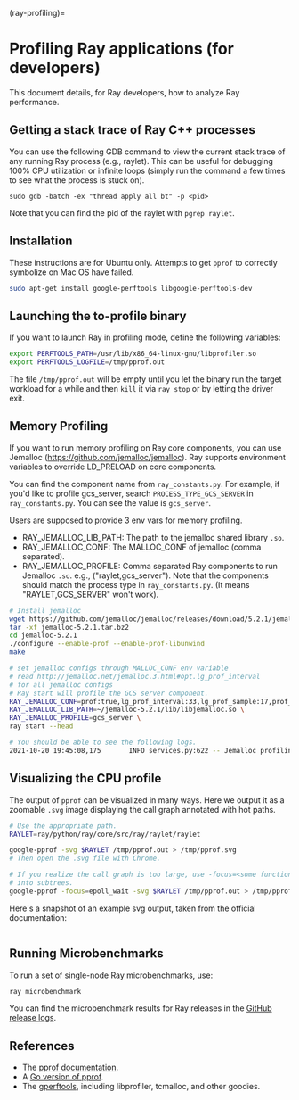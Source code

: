 (ray-profiling)=

# Profiling Ray applications (for developers)

This document details, for Ray developers, how to analyze Ray performance.

## Getting a stack trace of Ray C++ processes

You can use the following GDB command to view the current stack trace of any
running Ray process (e.g., raylet). This can be useful for debugging 100% CPU
utilization or infinite loops (simply run the command a few times to see what
the process is stuck on).

```shell
sudo gdb -batch -ex "thread apply all bt" -p <pid>
```

Note that you can find the pid of the raylet with `pgrep raylet`.

## Installation

These instructions are for Ubuntu only. Attempts to get `pprof` to correctly
symbolize on Mac OS have failed.

```bash
sudo apt-get install google-perftools libgoogle-perftools-dev
```

## Launching the to-profile binary

If you want to launch Ray in profiling mode, define the following variables:

```bash
export PERFTOOLS_PATH=/usr/lib/x86_64-linux-gnu/libprofiler.so
export PERFTOOLS_LOGFILE=/tmp/pprof.out
```

The file `/tmp/pprof.out` will be empty until you let the binary run the
target workload for a while and then `kill` it via `ray stop` or by
letting the driver exit.

## Memory Profiling

If you want to run memory profiling on Ray core components, you can use
Jemalloc (<https://github.com/jemalloc/jemalloc>).
Ray supports environment variables to override LD_PRELOAD on core components.

You can find the component name from `ray_constants.py`.
For example, if you'd like to profile gcs_server, search `PROCESS_TYPE_GCS_SERVER` in
`ray_constants.py`. You can see the value is `gcs_server`.

Users are supposed to provide 3 env vars for memory profiling.

- RAY_JEMALLOC_LIB_PATH: The path to the jemalloc shared library `.so`.
- RAY_JEMALLOC_CONF: The MALLOC_CONF of jemalloc (comma separated).
- RAY_JEMALLOC_PROFILE: Comma separated Ray components to run Jemalloc `.so`. e.g.,
  ("raylet,gcs_server"). Note that the components should match the process type in
  `ray_constants.py`. (It means "RAYLET,GCS_SERVER" won't work).

```bash
# Install jemalloc
wget https://github.com/jemalloc/jemalloc/releases/download/5.2.1/jemalloc-5.2.1.tar.bz2
tar -xf jemalloc-5.2.1.tar.bz2
cd jemalloc-5.2.1
./configure --enable-prof --enable-prof-libunwind
make

# set jemalloc configs through MALLOC_CONF env variable
# read http://jemalloc.net/jemalloc.3.html#opt.lg_prof_interval
# for all jemalloc configs
# Ray start will profile the GCS server component.
RAY_JEMALLOC_CONF=prof:true,lg_prof_interval:33,lg_prof_sample:17,prof_final:true,prof_leak:true \
RAY_JEMALLOC_LIB_PATH=~/jemalloc-5.2.1/lib/libjemalloc.so \
RAY_JEMALLOC_PROFILE=gcs_server \
ray start --head

# You should be able to see the following logs.
2021-10-20 19:45:08,175       INFO services.py:622 -- Jemalloc profiling will be used for gcs_server. env vars: {'LD_PRELOAD': '/Users/sangbincho/jemalloc-5.2.1/lib/libjemalloc.so', 'MALLOC_CONF': 'prof:true,lg_prof_interval:33,lg_prof_sample:17,prof_final:true,prof_leak:true'}
```

## Visualizing the CPU profile

The output of `pprof` can be visualized in many ways. Here we output it as a
zoomable `.svg` image displaying the call graph annotated with hot paths.

```bash
# Use the appropriate path.
RAYLET=ray/python/ray/core/src/ray/raylet/raylet

google-pprof -svg $RAYLET /tmp/pprof.out > /tmp/pprof.svg
# Then open the .svg file with Chrome.

# If you realize the call graph is too large, use -focus=<some function> to zoom
# into subtrees.
google-pprof -focus=epoll_wait -svg $RAYLET /tmp/pprof.out > /tmp/pprof.svg
```

Here's a snapshot of an example svg output, taken from the official
documentation:

```{image} http://goog-perftools.sourceforge.net/doc/pprof-test-big.gif
```

## Running Microbenchmarks

To run a set of single-node Ray microbenchmarks, use:

```bash
ray microbenchmark
```

You can find the microbenchmark results for Ray releases in the
[GitHub release logs](https://github.com/ray-project/ray/tree/master/release/release_logs).

## References

- The [pprof documentation](http://goog-perftools.sourceforge.net/doc/cpu_profiler.html).
- A [Go version of pprof](https://github.com/google/pprof).
- The [gperftools](https://github.com/gperftools/gperftools), including libprofiler, tcmalloc, and other goodies.
